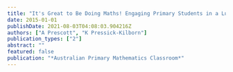 ```yaml
---
title: "It's Great to Be Doing Maths! Engaging Primary Students in a Lunchtime Club."
date: 2015-01-01
publishDate: 2021-08-03T04:08:03.904216Z
authors: ["A Prescott", "K Pressick-Kilborn"]
publication_types: ["2"]
abstract: ""
featured: false
publication: "*Australian Primary Mathematics Classroom*"
---
```


